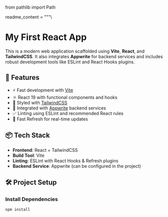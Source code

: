 from pathlib import Path

readme_content = """\
# My First React App

This is a modern web application scaffolded using **Vite**, **React**, and **TailwindCSS**. It also integrates **Appwrite** for backend services and includes robust development tools like ESLint and React Hooks plugins.

## 🚀 Features

- ⚡️ Fast development with [Vite](https://vitejs.dev/)
- ⚛️ React 19 with functional components and hooks
- 💨 Styled with [TailwindCSS](https://tailwindcss.com/)
- 🔐 Integrated with [Appwrite](https://appwrite.io/) backend services
- ✅ Linting using ESLint and recommended React rules
- 🔁 Fast Refresh for real-time updates

## 📦 Tech Stack

- **Frontend**: React + TailwindCSS
- **Build Tool**: Vite
- **Linting**: ESLint with React Hooks & Refresh plugins
- **Backend Service**: Appwrite (can be configured in the project)

## 🛠️ Project Setup

### Install Dependencies

```bash
npm install
 
 
